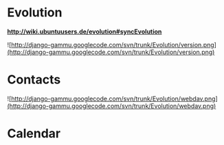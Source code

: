# Evolution #

**http://wiki.ubuntuusers.de/evolution#syncEvolution**

![http://django-gammu.googlecode.com/svn/trunk/Evolution/version.png](http://django-gammu.googlecode.com/svn/trunk/Evolution/version.png)

# Contacts #
![http://django-gammu.googlecode.com/svn/trunk/Evolution/webdav.png](http://django-gammu.googlecode.com/svn/trunk/Evolution/webdav.png)

# Calendar #
